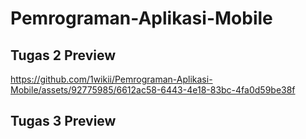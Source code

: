 # Pemrograman-Aplikasi-Mobile

## Tugas 2 Preview


https://github.com/1wikii/Pemrograman-Aplikasi-Mobile/assets/92775985/6612ac58-6443-4e18-83bc-4fa0d59be38f


## Tugas 3 Preview

